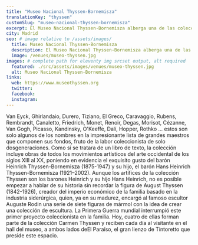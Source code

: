 ```yaml
---
title: "Museo Nacional Thyssen-Bornemisza"
translationKey: "thyssen"
customSlug: "museo-nacional-thyssen-bornemisza"
excerpt: El Museo Nacional Thyssen-Bornemisza alberga una de las colecciones de pintura más importantes que era propiedad de la familia Thyssen-Bornemisza.
city: Madrid
seo: # image relative to /assets/images/
  title: Museo Nacional Thyssen-Bornemisza
  description: El Museo Nacional Thyssen-Bornemisza alberga una de las colecciones de pintura más importantes que era propiedad de la familia Thyssen-Bornemisza.
  image: /venues/museo-thyssen.jpg
images: # complete path for eleventy img srcset output, alt required
  featured: ./src/assets/images/venues/museo-thyssen.jpg
  alt: Museo Nacional Thyssen-Bornemisza
links:
  web: https://www.museothyssen.org
  twitter:
  facebook:
  instagram:
---
```


Van Eyck, Ghirlandaio, Durero, Tiziano, El Greco, Caravaggio, Rubens, Rembrandt, Canaletto, Friedrich, Monet, Renoir, Degas, Morisot, Cézanne, Van Gogh, Picasso, Kandinsky, O'Keeffe, Dalí, Hopper, Rothko ... estos son solo algunos de los nombres en la impresionante lista de grandes maestros que componen sus fondos, fruto de la labor coleccionista de solo dosgeneraciones. Como si se tratara de un libro de texto, la colección incluye obras de todos los movimientos artísticos del arte occidental de los siglos XIII al XX, poniendo en evidencia el exquisito gusto del barón Heinrich Thyssen-Bornemisza (1875-1947) y su hijo, el barón Hans Heinrich Thyssen-Bornemisza (1921–2002). Aunque los artífices de la colección Thyssen son los barones Heinrich y su hijo Hans Heinrich, no es posible empezar a hablar de su historia sin recordar la figura de August Thyssen (1842-1926), creador del imperio económico de la familia basado en la industria siderúrgica, quien, ya en su madurez, encargó al famoso escultor Auguste Rodin una serie de siete figuras de mármol con la idea de crear una colección de escultura. La Primera Guerra mundial interrumpió este primer proyecto coleccionista en la familia. Hoy, cuatro de ellas forman parte de la colección Carmen Thyssen y reciben cada día al visitante en el hall del museo, a ambos lados deEl Paraíso, el gran lienzo de Tintoretto que preside este espacio.
